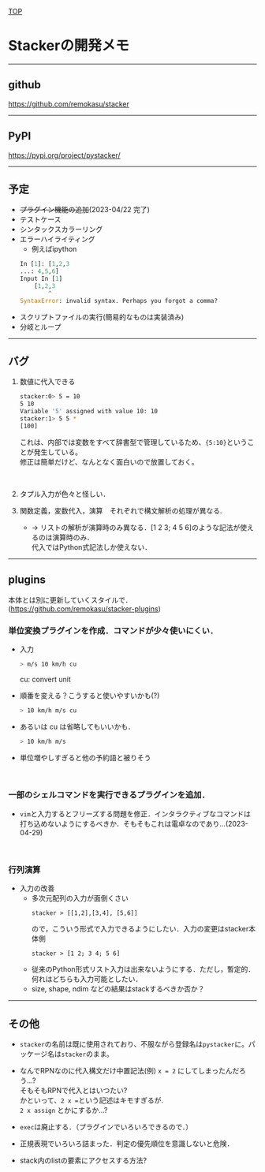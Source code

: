 [TOP](./README.md)


# Stackerの開発メモ

<hr>

## github
https://github.com/remokasu/stacker

<hr>

## PyPI
https://pypi.org/project/pystacker/

<hr>

## 予定
- ~~プラグイン機能の追加~~(2023-04/22 完了)
- テストケース
- シンタックスカラーリング
- エラーハイライティング
    * 例えばipython
    ~~~ python
    In [1]: [1,2,3
    ...: 4,5,6]
    Input In [1]
        [1,2,3
            ^
    SyntaxError: invalid syntax. Perhaps you forgot a comma?
    ~~~
- スクリプトファイルの実行(簡易的なものは実装済み)
- 分岐とループ


<hr>

## バグ
1. 数値に代入できる
    ~~~ bash
    stacker:0> 5 = 10
    5 10
    Variable '5' assigned with value 10: 10
    stacker:1> 5 5 *
    [100]
    ~~~
    これは、内部では変数をすべて辞書型で管理しているため、`{5:10}`ということが発生している。<br>
    修正は簡単だけど、なんとなく面白いので放置しておく。

<br>

2. タプル入力が色々と怪しい．

3. 関数定義，変数代入，演算　それぞれで構文解析の処理が異なる.<br>
    * → リストの解析が演算時のみ異なる．[1 2 3; 4 5 6]のような記法が使えるのは演算時のみ．<br>
    代入ではPython式記法しか使えない．<br>

<hr>

## plugins
本体とは別に更新していくスタイルで．<br>
(https://github.com/remokasu/stacker-plugins)

### 単位変換プラグインを作成．コマンドが少々使いにくい．
* 入力
    ~~~ bash
    > m/s 10 km/h cu
    ~~~
    cu: convert unit

* 順番を変える？こうすると使いやすいかも(?)
    ~~~ bash
    > 10 km/h m/s cu
    ~~~

* あるいは cu は省略してもいいかも．
    ~~~ bash
    > 10 km/h m/s
    ~~~

* 単位増やしすぎると他の予約語と被りそう

<br>

### 一部のシェルコマンドを実行できるプラグインを追加．<br>
* `vim`と入力するとフリーズする問題を修正．インタラクティブなコマンドは打ち込めないようにするべきか．そもそもこれは電卓なのであり...(2023-04-29)

<br>

### 行列演算
* 入力の改善
    * 多次元配列の入力が面倒くさい
        ~~~
        stacker > [[1,2],[3,4], [5,6]] 
        ~~~
        ので，こういう形式で入力できるようにしたい．入力の変更はstacker本体側
        ~~~
        stacker > [1 2; 3 4; 5 6]
        ~~~
    * 従来のPython形式リスト入力は出来ないようにする．ただし，暫定的．何れはどちらも入力可能としたい．
    * size, shape, ndim などの結果はstackするべきか否か？
<hr>

## その他
* `stacker`の名前は既に使用されており、不服ながら登録名は`pystacker`に。パッケージ名は`stacker`のまま。

* なんでRPNなのに代入構文だけ中置記法(例) `x = 2` にしてしまったんだろう...?<br>
そもそもRPNで代入とはいつたい?<br>
かといって、`2 x =`という記述はキモすぎるが.<br>
`2 x assign` とかにするか...?
* `exec`は廃止する．（プラグインでいろいろできるので．）
* 正規表現でいろいろ詰まった．判定の優先順位を意識しないと危険．
* stack内のlistの要素にアクセスする方法?
